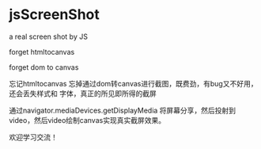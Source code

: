 # jsScreenShot
a real screen shot by JS


forget htmltocanvas

forget dom to canvas

忘记htmltocanvas
忘掉通过dom转canvas进行截图，既费劲，有bug又不好用，还会丢失样式和 字体，真正的所见即所得的截屏



通过navigator.mediaDevices.getDisplayMedia 将屏幕分享，然后投射到video，然后video绘制canvas实现真实截屏效果。

欢迎学习交流！
